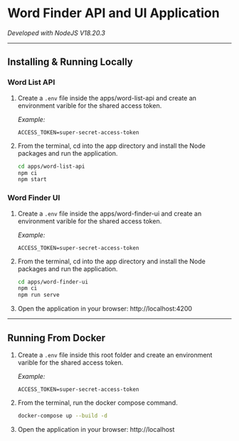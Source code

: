 # Word Finder API and UI Application

_Developed with NodeJS V18.20.3_

---

## Installing & Running Locally

### Word List API

1. Create a `.env` file inside the apps/word-list-api and create an environment varible for the shared access token.

    _Example:_

    ```text
    ACCESS_TOKEN=super-secret-access-token
    ```

2. From the terminal, cd into the app directory and install the Node packages and run the application.

    ```bash
    cd apps/word-list-api
    npm ci
    npm start
    ```

### Word Finder UI

1. Create a `.env` file inside the apps/word-finder-ui and create an environment varible for the shared access token.

    _Example:_

    ```text
    ACCESS_TOKEN=super-secret-access-token
    ```

2. From the terminal, cd into the app directory and install the Node packages and run the application.

    ```bash
    cd apps/word-finder-ui
    npm ci
    npm run serve
    ```

3. Open the application in your browser: http://localhost:4200

---

## Running From Docker

1. Create a `.env` file inside this root folder and create an environment varible for the shared access token.

    _Example:_

    ```text
    ACCESS_TOKEN=super-secret-access-token
    ```

2. From the terminal, run the docker compose command.

    ```bash
    docker-compose up --build -d
    ```

3. Open the application in your browser: http://localhost
